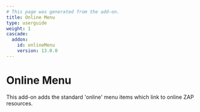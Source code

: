 ```yaml
---
# This page was generated from the add-on.
title: Online Menu
type: userguide
weight: 1
cascade:
  addon:
    id: onlineMenu
    version: 13.0.0
---
```


# Online Menu

This add-on adds the standard 'online' menu items which link to online ZAP resources.  
